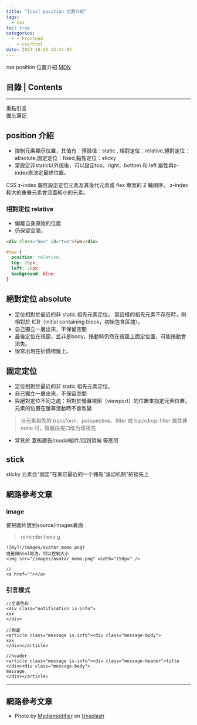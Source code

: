 ```yaml
---
title: "[css] position 位置介紹"
tags:
  - css
toc: true
categories:
  - - Frontend
    - css/html
date: 2023-10-26 13:44:03
---
```



<article class="message is-info"><div class="message-body">
css position 位置介紹
<a href="https://developer.mozilla.org/zh-CN/docs/Web/CSS/position">MDN</a>
</div></article>

<!--more-->
## 目錄 | Contents
<div class="my-toc">
<!-- toc -->
</div>

-----
<div class="blockquote">
 重點引言
</div>
<span class="my-hightlight ">備忘筆記</span>

## position 介紹
- 控制元素顯示位置，其值有：預設值：static , 相對定位：relative,絕對定位：absolute,固定定位：fixed,黏性定位：sticky
- 當設定非static以外值後，可以設定top，right，bottom 和 left 屬性與z-index來決定最終位置。

<div class="blockquote">
CSS z-index 屬性設定定位元素及其後代元素或 flex 專案的 Z 軸順序。 <span class="my-hightlight ">z-index 較大的重疊元素會涵蓋較小的元素。</span>
</div>


### 相對定位 relative
- 偏離自身原始的位置
- 仍保留空間。
```html
<div class="box" id="two">Two</div>
```

```css
#two {
  position: relative;
  top: 20px;
  left: 20px;
  background: blue;
}

```

## 絕對定位 absolute
- 定位相對於最近的非 static 祖先元素定位。 當這樣的祖先元素不存在時，則相對於 ICB（initial containing block，初始包含區塊）。
- 自己獨立一層出來，不保留空間
- 最後定位在視窗，並非是body，捲動時仍然在視窗上固定位置，可能捲動會消失。
- 很常出現在折價標籤上。


## 固定定位 
- 定位相對於最近的非 static 祖先元素定位。
- 自己獨立一層出來，不保留空間
- 與絕對定位不同之處：相對於螢幕視窗（viewport）的位置來指定元素位置。 元素的位置在螢幕滾動時不會改變
>当元素祖先的 transform、perspective、filter 或 backdrop-filter 属性非 none 时，容器由视口改为该祖先
- 常見於 蓋板廣告/modal組件/回到頂端 等應用

## stick
 sticky 元素会“固定”在离它最近的一个拥有“滚动机制”的祖先上


## 網路參考文章

<div class="ref">
</div>


### image
要把圖片放到source/images裏面
> reminder:hexo g
```
![my](/images/avatar_memo.png)
或是用html寫法，可以控制大小
<img src="/images/avatar_memo.png" width="150px" />

//
<a href=""></a>
```

### 引言樣式

```
//全底色彩
<div class="notification is-info">
xxx
</div>

//側邊
<article class="message is-info"><div class="message-body">
xxx
</div></article>

//header
<article class="message is-info"><div class="message-header">title
</div><div class="message-body">
message
</div></article>
```
-------------


## 網路參考文章

<div class="ref">

- Photo by <a href="https://unsplash.com/@mediamodifier?utm_source=unsplash&utm_medium=referral&utm_content=creditCopyText">Mediamodifier</a> on <a href="https://unsplash.com/photos/nPZzZpWhPwg?utm_source=unsplash&utm_medium=referral&utm_content=creditCopyText">Unsplash</a>

  
</div>